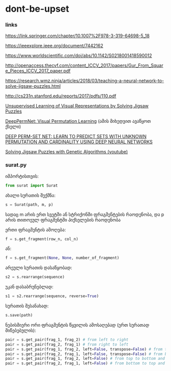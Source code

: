 # dont-be-upset

### links

https://link.springer.com/chapter/10.1007%2F978-3-319-64698-5_18

https://ieeexplore.ieee.org/document/7442162

https://www.worldscientific.com/doi/abs/10.1142/S0218001418590012

http://openaccess.thecvf.com/content_ICCV_2017/papers/Gur_From_Square_Pieces_ICCV_2017_paper.pdf

https://research.wmz.ninja/articles/2018/03/teaching-a-neural-network-to-solve-jigsaw-puzzles.html

http://cs231n.stanford.edu/reports/2017/pdfs/110.pdf

[Unsupervised Learning of Visual Representations by Solving Jigsaw Puzzles](https://arxiv.org/pdf/1603.09246.pdf)

[DeepPermNet: Visual Permutation Learning](https://arxiv.org/pdf/1704.02729.pdf)
(ამის მიხედვით ავაწყოთ ქსელი)

[DEEP PERM-SET NET: LEARN TO PREDICT SETS WITH UNKNOWN PERMUTATION AND CARDINALITY USING DEEP NEURAL NETWORKS](https://arxiv.org/pdf/1805.00613.pdf)

[Solving Jigsaw Puzzles with Genetic Algorithms (youtube)](https://www.youtube.com/watch?v=6DohBytdf6I)

### surat.py

იმპორტისთვის:
```python
from surat import Surat
```

ახალი სურათის შექმნა:
```python
s = Surat(path, m, p)
```
სადაც m არის ერთ სვეტში ან სტრიქონში ფრაგმენტების რაოდენობა, და p არის თითოეულ ფრაგმენტში პიქსელების რაოდენობა

ერთი ფრაგმენტის ამოღება:
```python
f = s.get_fragment(row_n, col_n)
```
ან:
```python
f = s.get_fragment(None, None, number_of_fragment)
```

არეული სურათის დასაწყობად:
```python
s2 = s.rearrange(sequence)
```

უკან დასაბრუნებლად:
```python
s1 = s2.rearrange(sequence, reverse=True)
```

სურათის შესანახად:
```python
s.save(path)
```

ნებისმიერი ორი ფრაგმენტის წყვილის ამოსაღებად (ერთ სურათად მიწებებულის):
```python
pair = s.get_pair(frag_1, frag_2) # from left to right
pair = s.get_pair(frag_2, frag_1) # from right to left
pair = s.get_pair(frag_1, frag_2, left=False, transpose=False) # from top to bottom
pair = s.get_pair(frag_2, frag_1, left=False, transpose=False) # from bottom to top
pair = s.get_pair(frag_1, frag_2, left=False) # from top to bottom and then transposed 90 degrees clockwise
pair = s.get_pair(frag_2, frag_1, left=False) # from bottom to top and then transposed 90 degrees clockwise
```
